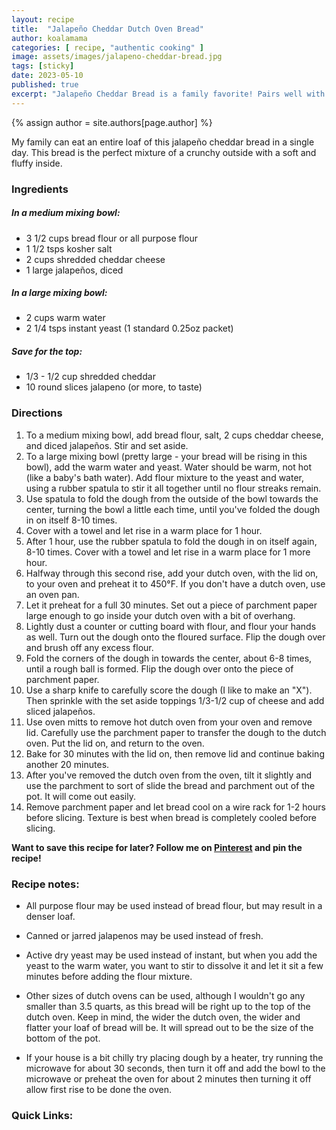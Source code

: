 ```yaml
---
layout: recipe
title:  "Jalapeño Cheddar Dutch Oven Bread"
author: koalamama
categories: [ recipe, "authentic cooking" ]
image: assets/images/jalapeno-cheddar-bread.jpg
tags: [sticky]
date: 2023-05-10
published: true
excerpt: "Jalapeño Cheddar Bread is a family favorite! Pairs well with pesto!"
---
```

{% assign author = site.authors[page.author] %}

My family can eat an entire loaf of this jalapeño cheddar bread in a single day. This bread is the perfect mixture of a crunchy outside with a soft and fluffy inside. 


### Ingredients

<!-- <a target="_blank" href="https://www.amazon.com/hz/wishlist/ls/NYKCB9IO4YL0?&linkCode=ll2&tag=koalaco-20&linkId=56982c68ccb3b27a8e395d0b369ece63&language=en_US&ref_=as_li_ss_tl">Convenient Amazon Grocery List</a> -->

##### In a medium mixing bowl: 
- 3 1/2 cups bread flour or all purpose flour  
- 1 1/2 tsps kosher salt
- 2 cups shredded cheddar cheese
- 1 large jalapeños, diced 

##### In a large mixing bowl:
- 2 cups warm water
- 2 1/4 tsps instant yeast (1 standard 0.25oz packet)

##### Save for the top: 
- 1/3 - 1/2 cup shredded cheddar
- 10 round slices jalapeno (or more, to taste)



### Directions
1. To a medium mixing bowl, add bread flour, salt, 2 cups cheddar cheese, and diced jalapeños. Stir and set aside.
2. To a large mixing bowl (pretty large - your bread will be rising in this bowl), add the warm water and yeast. Water should be warm, not hot (like a baby's bath water). Add flour mixture to the yeast and water, using a rubber spatula to stir it all together until no flour streaks remain.
3. Use spatula to fold the dough from the outside of the bowl towards the center, turning the bowl a little each time, until you've folded the dough in on itself 8-10 times.
4. Cover with a towel and let rise in a warm place for 1 hour.
5. After 1 hour, use the rubber spatula to fold the dough in on itself again, 8-10 times. Cover with a towel and let rise in a warm place for 1 more hour.
6. Halfway through this second rise, add your dutch oven, with the lid on, to your oven and preheat it to 450°F. If you don't have a dutch oven, use an oven pan.
7. Let it preheat for a full 30 minutes. Set out a piece of parchment paper large enough to go inside your dutch oven with a bit of overhang.
8. Lightly dust a counter or cutting board with flour, and flour your hands as well. Turn out the dough onto the floured surface. Flip the dough over and brush off any excess flour.
9. Fold the corners of the dough in towards the center, about 6-8 times, until a rough ball is formed. Flip the dough over onto the piece of parchment paper.
10. Use a sharp knife to carefully score the dough (I like to make an "X"). Then sprinkle with the set aside toppings 1/3-1/2 cup of cheese and add sliced jalapeños.
11. Use oven mitts to remove hot dutch oven from your oven and remove lid. Carefully use the parchment paper to transfer the dough to the dutch oven. Put the lid on, and return to the oven.
12. Bake for 30 minutes with the lid on, then remove lid and continue baking another 20 minutes.
13. After you've removed the dutch oven from the oven, tilt it slightly and use the parchment to sort of slide the bread and parchment out of the pot. It will come out easily.
14. Remove parchment paper and let bread cool on a wire rack for 1-2 hours before slicing. Texture is best when bread is completely cooled before slicing.


**Want to save this recipe for later? Follow me on <a href="{{ author.pinterest }}">Pinterest</a> and pin the recipe!**


### Recipe notes:
- All purpose flour may be used instead of bread flour, but may result in a denser loaf.
- Canned or jarred jalapenos may be used instead of fresh.
- Active dry yeast may be used instead of instant, but when you add the yeast to the warm water, you want to stir to dissolve it and let it sit a few minutes before adding the flour mixture.
- Other sizes of dutch ovens can be used, although I wouldn't go any smaller than 3.5 quarts, as this bread will be right up to the top of the dutch oven.  Keep in mind, the wider the dutch oven, the wider and flatter your loaf of bread will be.  It will spread out to be the size of the bottom of the pot.

- If your house is a bit chilly try placing dough by a heater, try running the microwave for about 30 seconds, then turn it off and add the bowl to the microwave or preheat the oven for about 2 minutes then turning it off allow first rise to be done the oven.



### Quick Links:

<!-- <a target="_blank" href="https://www.amazon.com/hz/wishlist/ls/NYKCB9IO4YL0?&linkCode=ll2&tag=koalaco-20&linkId=56982c68ccb3b27a8e395d0b369ece63&language=en_US&ref_=as_li_ss_tl">Grocery List</a> -->